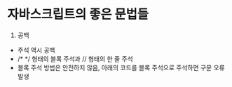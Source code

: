 # 자바스크립트의 좋은 문법들
1. 공백
  * 주석 역시 공백
  * /* */ 형태의 블록 주석과 // 형태의 한 줄 주석
  * 블록 주석 방법은 안전하지 않음, 아래의 코드를 블록 주석으로 주석하면 구문 오류 발생
 


